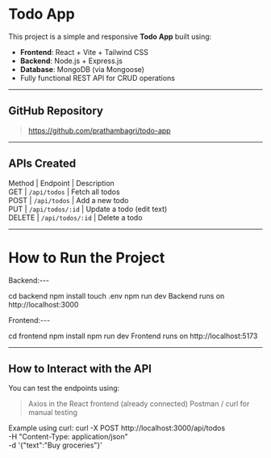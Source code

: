 # Todo App

This project is a simple and responsive **Todo App** built using:

- **Frontend**: React + Vite + Tailwind CSS  
- **Backend**: Node.js + Express.js  
- **Database**: MongoDB (via Mongoose)  
- Fully functional REST API for CRUD operations
---
## GitHub Repository
> https://github.com/prathambagri/todo-app

---

## APIs Created

 Method | Endpoint                | Description                
 GET    | `/api/todos`            | Fetch all todos            
 POST   | `/api/todos`            | Add a new todo             
 PUT    | `/api/todos/:id`        | Update a todo (edit text)  
 DELETE | `/api/todos/:id`        | Delete a todo              

---

How to Run the Project
=======================
Backend:---

cd backend
npm install
touch .env
npm run dev
Backend runs on http://localhost:3000

Frontend:---

cd frontend
npm install
npm run dev
Frontend runs on http://localhost:5173

---

## How to Interact with the API
You can test the endpoints using:

>Axios in the React frontend (already connected)
>Postman / curl for manual testing

Example using curl:
curl -X POST http://localhost:3000/api/todos \
     -H "Content-Type: application/json" \
     -d '{"text":"Buy groceries"}'
